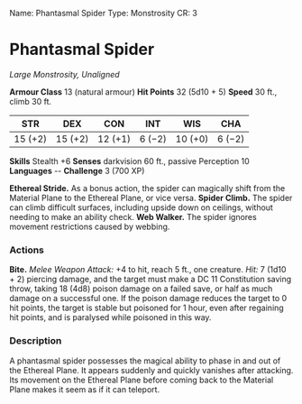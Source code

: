 Name: Phantasmal Spider
Type: Monstrosity
CR: 3

# Phantasmal Spider
_Large Monstrosity, Unaligned_

**Armour Class** 13 (natural armour)
**Hit Points** 32 (5d10 + 5)
**Speed** 30 ft., climb 30 ft.

| STR     | DEX     | CON     | INT     | WIS     | CHA     |
|---------|---------|---------|---------|---------|---------|
| 15 (+2) | 15 (+2) | 12 (+1) | 6 (−2)  | 10 (+0) | 6 (−2)  |  

**Skills** Stealth +6
**Senses** darkvision 60 ft., passive Perception 10
**Languages** --
**Challenge** 3 (700 XP)

**Ethereal Stride.** As a bonus action, the spider can magically shift from the Material Plane to the Ethereal Plane, or vice versa.
**Spider Climb.** The spider can climb difficult surfaces, including upside down on ceilings, without needing to make an ability check.
**Web Walker.** The spider ignores movement restrictions caused by webbing.

### Actions
**Bite.** _Melee Weapon Attack:_ +4 to hit, reach 5 ft., one creature. _Hit:_ 7 (1d10 + 2) piercing damage, and the target must make a DC 11 Constitution saving throw, taking 18 (4d8) poison damage on a failed save, or half as much damage on a successful one. If the poison damage reduces the target to 0 hit points, the target is stable but poisoned for 1 hour, even after regaining hit points, and is paralysed while poisoned in this way.

### Description
A phantasmal spider possesses the magical ability to phase in and out of the Ethereal Plane. It appears suddenly and quickly vanishes after attacking. Its movement on the Ethereal Plane before coming back to the Material Plane makes it seem as if it can teleport.